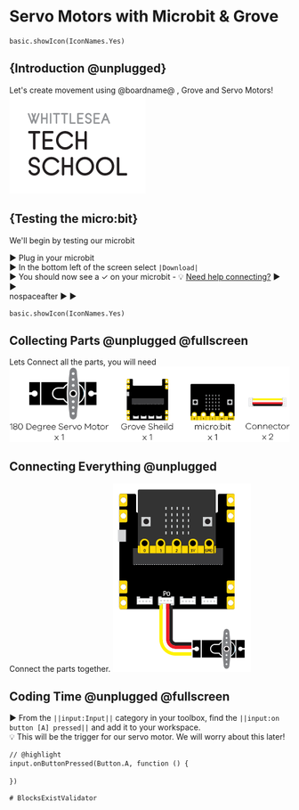 # Servo Motors with Microbit & Grove
```template
basic.showIcon(IconNames.Yes)
```

## {Introduction @unplugged}
Let's create movement using @boardname@ , Grove and Servo Motors!
![WTS Logo](https://raw.githubusercontent.com/CarlTS/microbit-grove/master/assets/WTSLogo.png)

## {Testing the micro:bit}
We'll begin by testing our microbit

► Plug in your microbit   
► In the bottom left of the screen select  ``|Download|``  
► You should now see a ✓ on your microbit  -  💡 [Need help connecting?](https://www.youtube.com/watch?v=qSjMDG84bMY)
►   
►   
nospaceafter
►
►

```blocks
basic.showIcon(IconNames.Yes)
```

## Collecting Parts @unplugged @fullscreen

Lets Connect all the parts, you will need
![GroveShield,Servo,Microbit,Cable](https://raw.githubusercontent.com/CarlTS/grove-sensor-tutorial/master/images/GroveSensors/ServoMotor.png)

## Connecting Everything @unplugged
Connect the parts together.
![Servo to Grove in P0/P14, microbit into the Grove Shield](https://raw.githubusercontent.com/CarlTS/grove-sensor-tutorial/master/images/GroveServoAssembled.png)


## Coding Time @unplugged @fullscreen
► From the ``||input:Input||`` category in your toolbox, find the ``||input:on button [A] pressed||`` and add it to your workspace.  
💡 This will be the trigger for our servo motor. We will worry about this later!

```blocks
// @highlight
input.onButtonPressed(Button.A, function () {
	
})
```


```validation.global
# BlocksExistValidator
```